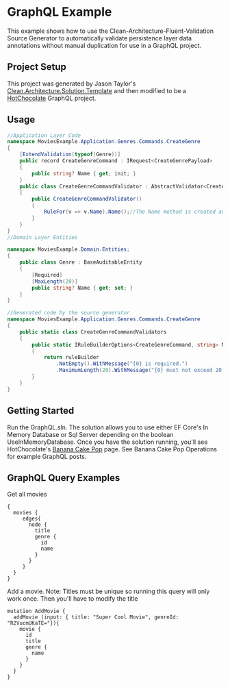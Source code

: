 # GraphQL Example
This example shows how to use the Clean-Architecture-Fluent-Validation Source Generator to automatically validate persistence layer data annotations without manual duplication for use in a GraphQL project.


## Project Setup

This project was generated by Jason Taylor's [Clean.Architecture.Solution.Template](https://github.com/jasontaylordev/CleanArchitecture) and then modified to be a [HotChocolate](https://chillicream.com/docs/hotchocolate) GraphQL project.

## Usage

```cs
//Application Layer Code
namespace MoviesExample.Application.Genres.Commands.CreateGenre
{
	[ExtendValidation(typeof(Genre))]
    public record CreateGenreCommand : IRequest<CreateGenrePayload>
    {
        public string? Name { get; init; }
    }
    public class CreateGenreCommandValidator : AbstractValidator<CreateGenreCommand>
    {
        public CreateGenreCommandValidator()
        {
            RuleFor(v => v.Name).Name();//The Name method is created automatically by the source generator.
        }
    }
}
//Domain Layer Entities

namespace MoviesExample.Domain.Entities;
{
	public class Genre : BaseAuditableEntity
	{
		[Required]
		[MaxLength(20)]
		public string? Name { get; set; }
	}
}

//Generated code by the source generator
namespace MoviesExample.Application.Genres.Commands.CreateGenre
{
    public static class CreateGenreCommandValidators
    {
        public static IRuleBuilderOptions<CreateGenreCommand, string> Name<CreateGenreCommand>(this IRuleBuilder<CreateGenreCommand, string?> ruleBuilder)
        {
            return ruleBuilder
                .NotEmpty().WithMessage("{0} is required.")
                .MaximumLength(20).WithMessage("{0} must not exceed 20 characters.");
        }
    }
}

```

## Getting Started

Run the GraphQL.sln.  The solution allows you to use either EF Core's In Memory Database or Sql Server depending on the boolean UseInMemoryDatabase.  Once you have the solution running, you'll see HotChocolate's [Banana Cake Pop](https://chillicream.com/docs/bananacakepop/) page.
See Banana Cake Pop Operations for example GraphQL posts.


## GraphQL Query Examples

Get all movies
```query
{
  movies {
     edges{
       node {
         title
         genre {
		   id
           name
         }
       }
     }
  }
}
```

Add a movie.  Note: Titles must be unique so running this query will only work once.  Then you'll have to modify the title
```query
mutation AddMovie {
  addMovie (input: { title: "Super Cool Movie", genreId: "R2VucmUKaTE="}){
    movie {
      id
      title
      genre {
        name
      }
    }
  }
}
```